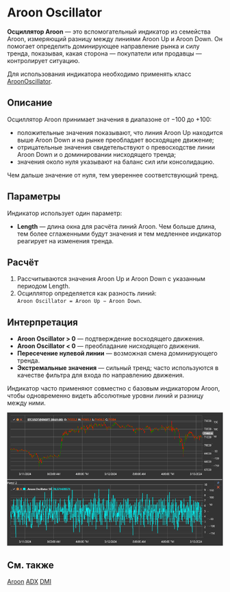# Aroon Oscillator

**Осциллятор Aroon** — это вспомогательный индикатор из семейства Aroon, измеряющий разницу между линиями Aroon Up и Aroon Down. 
Он помогает определить доминирующее направление рынка и силу тренда, показывая, какая сторона — покупатели или продавцы — 
контролирует ситуацию.

Для использования индикатора необходимо применять класс [AroonOscillator](xref:StockSharp.Algo.Indicators.AroonOscillator).

## Описание

Осциллятор Aroon принимает значения в диапазоне от −100 до +100:

- положительные значения показывают, что линия Aroon Up находится выше Aroon Down и на рынке преобладает восходящее движение;
- отрицательные значения свидетельствуют о превосходстве линии Aroon Down и о доминировании нисходящего тренда;
- значения около нуля указывают на баланс сил или консолидацию.

Чем дальше значение от нуля, тем увереннее соответствующий тренд.

## Параметры

Индикатор использует один параметр:

- **Length** — длина окна для расчёта линий Aroon. Чем больше длина, тем более сглаженными будут значения и тем медленнее индикатор
  реагирует на изменения тренда.

## Расчёт

1. Рассчитываются значения Aroon Up и Aroon Down с указанным периодом Length.
2. Осциллятор определяется как разность линий:  
   `Aroon Oscillator = Aroon Up − Aroon Down`.

## Интерпретация

- **Aroon Oscillator > 0** — подтверждение восходящего движения.
- **Aroon Oscillator < 0** — преобладание нисходящего движения.
- **Пересечение нулевой линии** — возможная смена доминирующего тренда.
- **Экстремальные значения** — сильный тренд; часто используются в качестве фильтра для входа по направлению движения.

Индикатор часто применяют совместно с базовым индикатором Aroon, чтобы одновременно видеть абсолютные уровни линий и разницу между
ними.

![indicator_aroon_oscillator](../../../../images/indicator_aroon_oscillator.png)

## См. также

[Aroon](aroon.md)
[ADX](adx.md)
[DMI](dmi.md)
